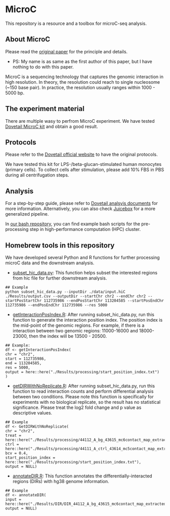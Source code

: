# MicroC
This repository is a resource and a toolbox for microC-seq analysis.

## About MicroC
Please read the [original paper](https://www.sciencedirect.com/science/article/pii/S0092867415006388) for the principle and details.
- PS: My name is as same as the first author of this paper, but I have nothing to do with this paper.

MicroC is a sequencing technology that captures the genomic interaction in high resolution. In theory, the resolution could reach to single nucleosome (~150 base pair). In practice, the resolution usually ranges within 1000 - 5000 bp.

## The experiment material
There are multiple wasy to perfrom MicroC experiment. We have tested [Dovetail MicroC kit](https://cantatabio.com/dovetail-genomics/products/micro-c-sequencing/) and obtain a good result.

## Protocols
Please refer to the [Dovetail official website](https://cantatabio.com/dovetail-genomics/products/micro-c-sequencing/) to have the original protocols. 

We have tested this kit for LPS-/beta-glucan-stimulated human monocytes (primary cells). To collect cells after stimulation, please add 10% FBS in PBS during all centrifugation steps.

## Analysis
For a step-by-step guide, please refer to [Dovetail analsyis documents](https://micro-c.readthedocs.io/en/latest/) for more information. Alternatively, you can also check [Juicebox](https://github.com/aidenlab/Juicebox) for a more generalized pipeline.

In [our bash repository](./Bash), you can find example bash scripts for the pre-processing step in high-performance computation (HPC) cluster.

## Homebrew tools in this repository
We have developed several Python and R functions for further processing microC data and the downstream analysis.

- [subset_hic_data.py](./Python/subset_hic_data.py): This function helps subset the interested regions from hic file for further downstream analysis.

```
## Example
python subset_hic_data.py --inputDir ./data/input.hiC ./Results/output.csv --outputDir --startChr chr2 --endChr chr2 --startPosStartChr 112735986 --endPosStartChr 113204585 --startPosEndChr 112735986 --endPosEndChr 112735986 --res 5000
```

- [getInteractionPosIndex.R](./R/getInteractionPosIndex.R): After running subset_hic_data.py, run this function to generate the interaction position index. The position index is the mid-point of the genomic regions. For example, if there is a interaction between two genomic regions: 11000-16000 and 18000-23000, then the index will be 13500 - 20500.

```
## Example:
df <- getInteractionPosIndex(
chr = "chr2",
start = 112735986,
end = 113204585,
res = 5000,
output = here::here("./Results/processing/start_position_index.txt")
)
```

- [getDIRWithNoReplicate.R](./R/getDIRWithNoReplicate.R): After running subset_hic_data.py, run this function to read interaction counts and perform differential analysis between two conditions. Please note this function is specifically for experiments with no biological replicate, so the result has no statistical significance. Please treat the log2 fold change and p value as descriptive values.

```
## Example
df <- GetDIRWithNoReplicate(
chr = "chr2",
treat = here::here("./Results/processing/44112_A_bg_43615_mc6contact_map_extracted.csv"),
ctrl = here::here("./Results/processing/44111_A_ctrl_43614_mc5contact_map_extracted.csv"),
bcv = 0.4,
start_position_index = here::here("./Results/processing/start_position_index.txt"),
output = NULL)
```

- [annotateDIR.R](./R/annotateDIR.R): This function annotates the differentially-interacted regions (DIRs) with hg38 genome information.

```
## Example
df <- annotateDIR(
input = here::here("./Results/DIR/DIR_44112_A_bg_43615_mc6contact_map_extracted.csv"),
output = NULL)
```

